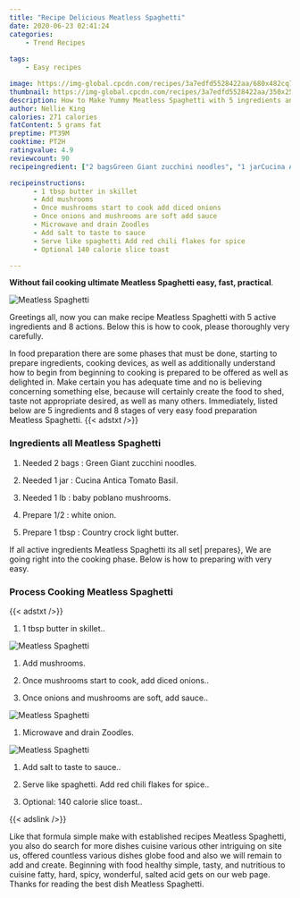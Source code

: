 ```yaml
---
title: "Recipe Delicious Meatless Spaghetti"
date: 2020-06-23 02:41:24
categories:
    - Trend Recipes
    
tags:
    - Easy recipes

image: https://img-global.cpcdn.com/recipes/3a7edfd5528422aa/680x482cq70/meatless-spaghetti-recipe-main-photo.jpg
thumbnail: https://img-global.cpcdn.com/recipes/3a7edfd5528422aa/350x250cq70/meatless-spaghetti-recipe-main-photo.jpg
description: How to Make Yummy Meatless Spaghetti with 5 ingredients and 8 stages of easy cooking.
author: Nellie King
calories: 271 calories
fatContent: 5 grams fat
preptime: PT39M
cooktime: PT2H
ratingvalue: 4.9
reviewcount: 90
recipeingredient: ["2 bagsGreen Giant zucchini noodles", "1 jarCucina Antica Tomato Basil", "1 lbbaby poblano mushrooms", "1/2white onion", "1 tbspCountry crock light butter"]

recipeinstructions: 
      - 1 tbsp butter in skillet 
      - Add mushrooms 
      - Once mushrooms start to cook add diced onions 
      - Once onions and mushrooms are soft add sauce 
      - Microwave and drain Zoodles 
      - Add salt to taste to sauce 
      - Serve like spaghetti Add red chili flakes for spice 
      - Optional 140 calorie slice toast

---
```




**Without fail cooking ultimate Meatless Spaghetti easy, fast, practical**. 


![Meatless Spaghetti](https://img-global.cpcdn.com/recipes/3a7edfd5528422aa/680x482cq70/meatless-spaghetti-recipe-main-photo.jpg "Meatless Spaghetti")




Greetings all, now you can make recipe Meatless Spaghetti with 5 active ingredients and 8 actions. Below this is how to cook, please thoroughly very carefully.

In food preparation there are some phases that must be done, starting to prepare ingredients, cooking devices, as well as additionally understand how to begin from beginning to cooking is prepared to be offered as well as delighted in. Make certain you has adequate time and no is believing concerning something else, because will certainly create the food to shed, taste not appropriate desired, as well as many others. Immediately, listed below are 5 ingredients and 8 stages of very easy food preparation Meatless Spaghetti.
{{< adstxt />}}

### Ingredients all Meatless Spaghetti


1. Needed 2 bags : Green Giant zucchini noodles.

1. Needed 1 jar : Cucina Antica Tomato Basil.

1. Needed 1 lb : baby poblano mushrooms.

1. Prepare 1/2 : white onion.

1. Prepare 1 tbsp : Country crock light butter.



If all active ingredients Meatless Spaghetti its all set| prepares}, We are going right into the cooking phase. Below is how to preparing with very easy.

### Process Cooking Meatless Spaghetti

{{< adstxt />}}


1. 1 tbsp butter in skillet..



![Meatless Spaghetti](https://img-global.cpcdn.com/steps/8ef818d17c3b75e9/160x128cq70/meatless-spaghetti-recipe-step-1-photo.jpg" "Meatless Spaghetti")



1. Add mushrooms.



1. Once mushrooms start to cook, add diced onions..



1. Once onions and mushrooms are soft, add sauce..



![Meatless Spaghetti](https://img-global.cpcdn.com/steps/a59f3c8631f4cc12/160x128cq70/meatless-spaghetti-recipe-step-4-photo.jpg" "Meatless Spaghetti")



1. Microwave and drain Zoodles.



![Meatless Spaghetti](https://img-global.cpcdn.com/steps/f6e1be589ed4232b/160x128cq70/meatless-spaghetti-recipe-step-5-photo.jpg" "Meatless Spaghetti")



1. Add salt to taste to sauce..



1. Serve like spaghetti. Add red chili flakes for spice..



1. Optional: 140 calorie slice toast..





{{< adslink />}}

Like that formula simple make with established recipes Meatless Spaghetti, you also do search for more dishes cuisine various other intriguing on site us, offered countless various dishes globe food and also we will remain to add and create. Beginning with food healthy simple, tasty, and nutritious to cuisine fatty, hard, spicy, wonderful, salted acid gets on our web page. Thanks for reading the best dish Meatless Spaghetti.
